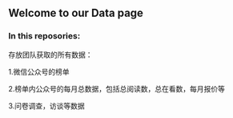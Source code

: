 ## Welcome to our Data page

### In this reposories:

存放团队获取的所有数据：

1.微信公众号的榜单

2.榜单内公众号的每月总数据，包括总阅读数，总在看数，每月报价等

3.问卷调查，访谈等数据
